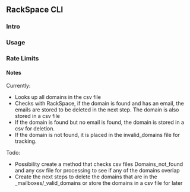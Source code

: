 ## RackSpace CLI

### Intro

### Usage

### Rate Limits

#### Notes

Currently:
- Looks up all domains in the csv file
- Checks with RackSpace, if the domain is found and has an email, the emails are stored to be deleted in the next step. 
The domain is also stored in a csv file
- If the domain is found but no email is found, the domain is stored in a csv for deletion.
- If the domain is not found, it is placed in the invalid_domains file for tracking.

Todo:
- Possibility create a method that checks csv files Domains_not_found and any csv file for processing to see if any of
the domains overlap
- Create the next steps to delete the domains that are in the _mailboxes/_valid_domains or store the domains in a csv file for later